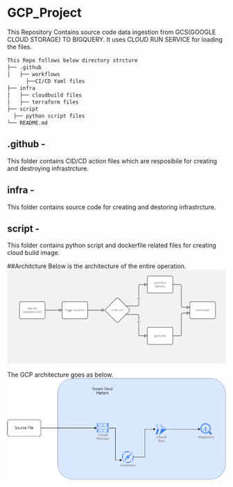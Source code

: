 # GCP_Project

This Repository Contains source code data ingestion from GCS(GOOGLE CLOUD STORAGE) TO BIGQUERY.
It uses CLOUD RUN SERVICE for loading the files.

```
This Repo follows below directory strcture 
├── .github
│   ├── workflows
      ├──CI/CD Yaml files
├── infra
│   ├── cloudbuild files
│   ├── terraform files
├── script
  ├── python script files
└── README.md
```

## .github - 
This folder contains CID/CD action files which are resposibile for creating and destroying infrastrcture.

## infra - 
This folder contains source code for creating and destoring infrastrcture.

## script - 
This folder contains python script and dockerfile related files for creating cloud build image.

##Architcture
Below is the architecture of the entire operation.
![FLowchart](/Flowchart.jpg)

The GCP architecture goes as below.
![Architecture](/GCP_Arch.png)






